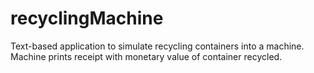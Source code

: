 # recyclingMachine

Text-based application to simulate recycling containers into a machine.
Machine prints receipt with monetary value of container recycled.
